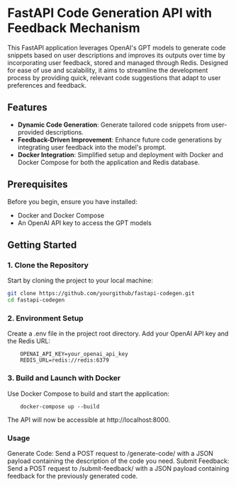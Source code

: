 # FastAPI Code Generation API with Feedback Mechanism

This FastAPI application leverages OpenAI's GPT models to generate code snippets based on user descriptions and improves its outputs over time by incorporating user feedback, stored and managed through Redis. Designed for ease of use and scalability, it aims to streamline the development process by providing quick, relevant code suggestions that adapt to user preferences and feedback.

## Features

- **Dynamic Code Generation**: Generate tailored code snippets from user-provided descriptions.
- **Feedback-Driven Improvement**: Enhance future code generations by integrating user feedback into the model's prompt.
- **Docker Integration**: Simplified setup and deployment with Docker and Docker Compose for both the application and Redis database.

## Prerequisites

Before you begin, ensure you have installed:

- Docker and Docker Compose
- An OpenAI API key to access the GPT models

## Getting Started

### 1. Clone the Repository

Start by cloning the project to your local machine:

```sh
git clone https://github.com/yourgithub/fastapi-codegen.git
cd fastapi-codegen
```

### 2. Environment Setup
Create a .env file in the project root directory. Add your OpenAI API key and the Redis URL:
```
    OPENAI_API_KEY=your_openai_api_key
    REDIS_URL=redis://redis:6379
```
### 3. Build and Launch with Docker
Use Docker Compose to build and start the application:
```
    docker-compose up --build
```
The API will now be accessible at http://localhost:8000.


### Usage
Generate Code: Send a POST request to /generate-code/ with a JSON payload containing the description of the code you need.
Submit Feedback: Send a POST request to /submit-feedback/ with a JSON payload containing feedback for the previously generated code.

